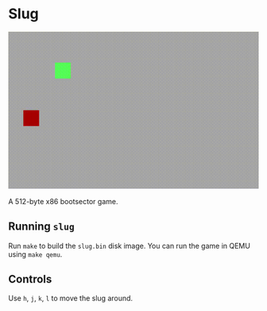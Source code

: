 # Slug

![slug.gif](./slug.gif)

A 512-byte x86 bootsector game.

## Running `slug`

Run `make` to build the `slug.bin` disk image. You can run the game in QEMU using `make qemu`.

## Controls

Use `h`, `j`, `k`, `l` to move the slug around.
